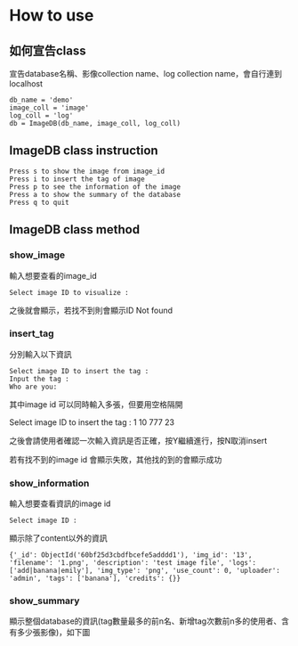 # How to use
## 如何宣告class
宣告database名稱、影像collection name、log collection name，會自行連到localhost
```
db_name = 'demo'
image_coll = 'image'
log_coll = 'log'
db = ImageDB(db_name, image_coll, log_coll)
```
## ImageDB class instruction
```
Press s to show the image from image_id
Press i to insert the tag of image
Press p to see the information of the image
Press a to show the summary of the database
Press q to quit
```
## ImageDB class method
### show_image
輸入想要查看的image_id
```
Select image ID to visualize : 
```
之後就會顯示，若找不到則會顯示ID Not found

### insert_tag
分別輸入以下資訊
```
Select image ID to insert the tag : 
Input the tag : 
Who are you: 
```
其中image id 可以同時輸入多張，但要用空格隔開

Select image ID to insert the tag : 1 10 777 23

之後會請使用者確認一次輸入資訊是否正確，按Y繼續進行，按N取消insert

若有找不到的image id 會顯示失敗，其他找的到的會顯示成功

### show_information
輸入想要查看資訊的image id
```
Select image ID : 
```
顯示除了content以外的資訊
```
{'_id': ObjectId('60bf25d3cbdfbcefe5adddd1'), 'img_id': '13', 'filename': '1.png', 'description': 'test image file', 'logs': ['add|banana|emily'], 'img_type': 'png', 'use_count': 0, 'uploader': 'admin', 'tags': ['banana'], 'credits': {}}
```

### show_summary
顯示整個database的資訊(tag數量最多的前n名、新增tag次數前n多的使用者、含有多少張影像)，如下圖



